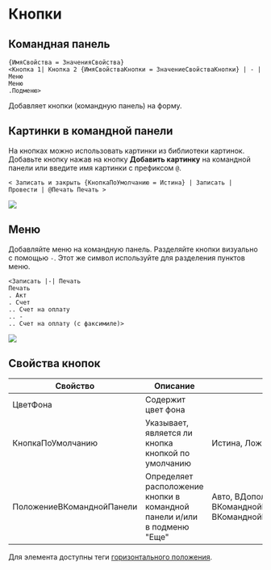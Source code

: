 # Кнопки

## Командная панель
```text
{ИмяСвойства = ЗначенияСвойства}
<Кнопка 1| Кнопка 2 {ИмяСвойстваКнопки = ЗначениеСвойстваКнопки} | - | Меню
Меню
.Подменю>
```
Добавляет кнопки (командную панель) на форму.

## Картинки в командной панели

На кнопках можно использовать картинки из библиотеки картинок. Добавьте кнопку нажав на кнопку **Добавить картинку** на командной панели или введите имя картинки с префиксом `@`.
```text
< Записать и закрыть {КнопкаПоУмолчанию = Истина} | Записать | Провести | @Печать Печать >
```
<kbd> ![](../_images/buttons.png) </kbd> 

## Меню
Добавляйте меню на командную панель. Разделяйте кнопки визуально с помощью `-`. Этот же символ используйте для разделения пунктов меню.
```text
<Записать |-| Печать 
Печать 
. Акт
. Счет
.. Счет на оплату
.. -
.. Счет на оплату (с факсимиле)>
```
<kbd> ![](../_images/menu.png) </kbd> 

## Свойства кнопок

| Свойство          | Описание              | Доступные значения |
| ----------------- | --------------------- | ------------------ |
| ЦветФона          | Содержит цвет фона      |                    |
| КнопкаПоУмолчанию | Указывает, является ли кнопка кнопкой по умолчанию | Истина, Ложь       |
|ПоложениеВКоманднойПанели |Определяет расположение кнопки в командной панели и/или в подменю "Еще" |Авто, ВДополнительномПодменю, ВКоманднойПанели, ВКоманднойПанелиИВДополнительномПодменю |

Для элемента доступны теги [горизонтального положения](ГоризонтальноеПоложение.md).
